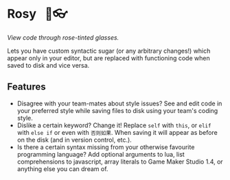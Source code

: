 # Rosy &nbsp; 🌹👓

*View code through rose-tinted glasses.*

Lets you have custom syntactic sugar (or any arbitrary changes!) which appear only in your editor, but are replaced with functioning code when saved to disk and vice versa.

## Features

- Disagree with your team-mates about style issues? See and edit code in your preferred style while saving files to disk using your team's coding style.
- Dislike a certain keyword? Change it! Replace `self` with `this`, or `elif` with `else if` or even with `否则如果`. When saving it will appear as before on the disk (and in version control, etc.).
- Is there a certain syntax missing from your otherwise favourite programming language? Add optional arguments to lua, list comprehensions to javascript, array literals to Game Maker Studio 1.4, or anything else you can dream of.
